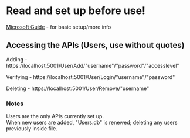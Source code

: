# Read and set up before use!
[Microsoft Guide](https://learn.microsoft.com/en-us/aspnet/core/tutorials/first-web-api?view=aspnetcore-8.0&tabs=visual-studio-code) - for basic setup/more info

## Accessing the APIs (Users, use without quotes)
Adding - https://localhost:5001/User/Add/"username"/"password"/"accesslevel"

Verifying - https://localhost:5001/User/Login/"username"/"password"

Deleting - https://localhost:5001/User/Remove/"username"

### Notes
Users are the only APIs currently set up. <br>
When new users are added, "Users.db" is renewed; deleting any users previously inside file. <br>
